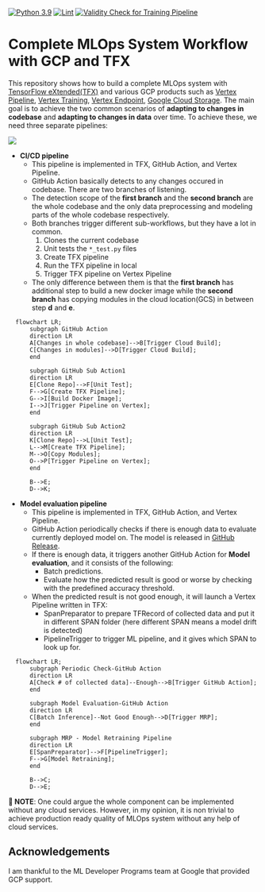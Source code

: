[![Python 3.9](https://img.shields.io/badge/python-3.9-blue.svg)](https://www.python.org/downloads/release/python-390/) [![Lint](https://github.com/deep-diver/complete-mlops-system-workflow/actions/workflows/black.yml/badge.svg?branch=main)](https://github.com/deep-diver/complete-mlops-system-workflow/actions/workflows/black.yml) [![Validity Check for Training Pipeline](https://github.com/deep-diver/complete-mlops-system-workflow/actions/workflows/ci-training-pipeline.yml/badge.svg)](https://github.com/deep-diver/complete-mlops-system-workflow/actions/workflows/ci-training-pipeline.yml) 

# Complete MLOps System Workflow with GCP and TFX

This repository shows how to build a complete MLOps system with [TensorFlow eXtended(TFX)](https://www.tensorflow.org/tfx) and various GCP products such as [Vertex Pipeline](https://cloud.google.com/vertex-ai/docs/pipelines), [Vertex Training](https://cloud.google.com/vertex-ai/docs/training/custom-training), [Vertex Endpoint](https://cloud.google.com/vertex-ai/docs/predictions/deploy-model-api), [Google Cloud Storage](https://cloud.google.com/products/storage/). The main goal is to achieve the two common scenarios of **adapting to changes in codebase** and **adapting to changes in data** over time. To achieve these, we need three separate pipelines:

![](https://i.ibb.co/7SkTrzS/Screen-Shot-2022-05-22-at-2-16-47-AM.png)

- **CI/CD pipeline**
  - This pipeline is implemented in TFX, GitHub Action, and Vertex Pipeline.
  - GitHub Action basically detects to any changes occured in codebase. There are two branches of listening. 
  - The detection scope of the **first branch** and the **second branch** are the whole codebase and the only data preprocessing and modeling parts of the whole codebase respectively.
  - Both branches trigger different sub-workflows, but they have a lot in common.
    1. Clones the current codebase
    2. Unit tests the `*_test.py` files
    3. Create TFX pipeline
    4. Run the TFX pipeline in local
    5. Trigger TFX pipeline on Vertex Pipeline
  - The only difference between them is that the **first branch** has additional step to build a new docker image while the **second branch** has copying modules in the cloud location(GCS) in between step **d** and **e**.


```mermaid
  flowchart LR;
      subgraph GitHub Action
      direction LR      
      A[Changes in whole codebase]-->B[Trigger Cloud Build];
      C[Changes in modules]-->D[Trigger Cloud Build];           
      end
      
      subgraph GitHub Sub Action1
      direction LR 
      E[Clone Repo]-->F[Unit Test];
      F-->G[Create TFX Pipeline];
      G-->I[Build Docker Image];
      I-->J[Trigger Pipeline on Vertex];
      end
      
      subgraph GitHub Sub Action2
      direction LR
      K[Clone Repo]-->L[Unit Test];
      L-->M[Create TFX Pipeline];
      M-->O[Copy Modules];
      O-->P[Trigger Pipeline on Vertex];
      end      
      
      B-->E;
      D-->K;
```      

- **Model evaluation pipeline**
  - This pipeline is implemented in TFX, GitHub Action, and Vertex Pipeline.
  - GitHub Action periodically checks if there is enough data to evaluate currently deployed model on. The model is released in [GitHub Release](https://docs.github.com/en/repositories/releasing-projects-on-github/managing-releases-in-a-repository).
  - If there is enough data, it triggers another GitHub Action for **Model evaluation**, and it consists of the following:
    - Batch predictions.
    - Evaluate how the predicted result is good or worse by checking with the predefined accuracy threshold.
  - When the predicted result is not good enough, it will launch a Vertex Pipeline written in TFX:
    - SpanPreparator to prepare TFRecord of collected data and put it in different SPAN folder (here different SPAN means a model drift is detected)
    - PipelineTrigger to trigger ML pipeline, and it gives which SPAN to look up for.
  
```mermaid
  flowchart LR;
      subgraph Periodic Check-GitHub Action
      direction LR
      A[Check # of collected data]--Enough-->B[Trigger GitHub Action];
      end
      
      subgraph Model Evaluation-GitHub Action
      direction LR
      C[Batch Inference]--Not Good Enough-->D[Trigger MRP];
      end
      
      subgraph MRP - Model Retraining Pipeline
      direction LR
      E[SpanPreparator]-->F[PipelineTrigger];
      F-->G[Model Retraining];
      end
      
      B-->C;
      D-->E;
```

**👋 NOTE**: One could argue the whole component can be implemented without any cloud services. However, in my opinion, it is non trivial to achieve production ready quality of MLOps system without any help of cloud services. 

## Acknowledgements

I am thankful to the ML Developer Programs team at Google that provided GCP support.
